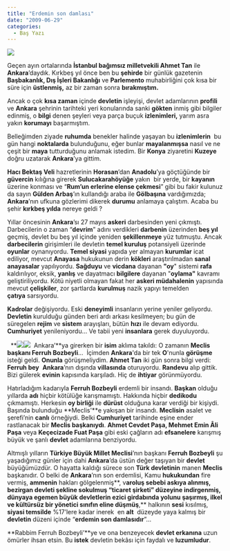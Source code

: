 ```yaml
---
title: "Erdemin son damlası"
date: "2009-06-29"
categories: 
  - Baş Yazı
---
```


![](/uploads/image/ankara_.jpg)

Geçen ayın ortalarında **İstanbul bağımsız milletvekili Ahmet Tan** ile **Ankara**’daydık. Kırkbeş yıl önce ben bu **şehirde** bir günlük gazetenin **Başbakanlık, Dış İşleri Bakanlığı** ve **Parlemento** muhabirliğini çok kısa bir süre için **üstlenmiş,** az bir zaman sonra **bırakmıştım.**

Ancak o çok **kısa zaman** içinde **devletin** işleyişi, devlet adamlarının **profili** ve **Ankara** şehrinin tarihteki yeri konularında sanki **gökten** inmiş gibi bilgiler edinmiş, o **bilgi** denen şeyleri veya parça buçuk **izlenimleri,** yarım asra yakın **korumayı** başarmıştım.

Belleğimden ziyade **ruhumda** benekler halinde yaşayan bu **izlenimlerin**  bu gün hangi **noktalarda** bulunduğunu, eğer bunlar **mayalanmışsa** nasıl ve ne çeşit bir **maya** tutturduğunu anlamak istedim. Bir **Konya** ziyaretini **Kuzeye** doğru uzatarak **Ankara**’ya gittim.

**Hacı Bektaş Veli** hazretlerinin **Horasan**’dan **Anadolu**’ya göçtüğünde bir **güvercin** kılığına girerek **Sulucakarahöyüğe** yakın  bir yerde, bir **kayanın** üzerine konması ve “**Rum’un erlerine elense çekmesi**” gibi bu fakir kulunuz da sayın **Gülden Arbaş**’ın kullandığı araba ile **Gölbaşına** vardığımızda; **Ankara**’nın ufkuna gözlerimi dikerek **durumu** anlamaya çalıştım. Acaba bu şehir **kırkbeş yılda** nereye geldi ?

Yıllar öncesinin **Ankara**’sı 27 mayıs **askeri** darbesinden yeni çıkmıştı. Darbecilerin o zaman “**devrim**” adını verdikleri **darbenin** üzerinden **beş yıl** geçmiş, devlet bu beş yıl içinde yeniden **şekillenmeye** yüz tutmuştu. Ancak **darbecilerin** girişimleri ile devletin **temel kuruluş** potansiyeli üzerinde **oyunlar** oynanıyordu. **Temel siyasi** yapıda yer almayan **kurumlar** icat ediliyor, mevcut **Anayasa** hukukunun derin **kökleri** araştırılmadan **sanal anayasalar** yapılıyordu. **Sağduyu** ve **vicdana** dayanan **"oy**" sistemi **rafa** kaldırılıyor, eksik, **yanlış** ve dayatmacı **bilgilere** dayanan "**oylama"** kavramı geliştiriliyordu. Kötü niyetli olmayan fakat her **askeri müdahalenin** yapısında mevcut **çelişkiler**, zor şartlarda **kurulmuş** nazik yapıyı temelden **çatıya** sarsıyordu.

**Kadrolar** değişiyordu. Eski **deneyimli** insanların yerine yeniler geliyordu. **Devletin** kurulduğu günden beri ardı arkası kesilmeyen; bu gün de süregelen **rejim** ve **sistem** arayışları, bütün **hızı** ile devam ediyordu. **Cumhuriyet** yenileniyordu… Ve tabii yeni **insanlara** gerek duyuluyordu.

  **![](/uploads/image/ferruh_bozbeyli.jpg)![](/uploads/image/ferruh.jpg)  Ankara’**ya girerken bir **isim** aklıma takıldı: O zamanın **Meclis başkanı Ferruh Bozbeyli**…  İçimden **Ankara**'da bir tek **O**'nunla **görüşme** isteği geldi. **Onunla** görüşmeliydim. **Ahmet Tan** iki gün sonra bilgi verdi: **Ferruh bey**  **Ankara**’nın dışında **villasında** oturuyordu. **Randevu** alıp gittik. Bizi gülerek **evinin** kapısında karşıladı. Hiç de **ihtiyar** görünmüyordu.

Hatırladığım kadarıyla **Ferruh Bozbeyli** erdemli bir insandı. **Başkan** olduğu yıllarda **adı** hiçbir kötülüğe karışmamıştı. Hakkında hiçbir **dedikodu** çıkmamıştı. Herkesin **oy birliği** ile **dürüst** olduğuna karar verdiği bir kişiydi. Başında bulunduğu **Meclis'**e yakışan bir insandı. **Meclisin** asalet ve şerefi’nin **canlı** örneğiydi. Belki **Cumhuriyet** tarihinde eşine ender rastlanacak bir **Meclis başkanıydı**. **Ahmet Cevdet Paşa, Mehmet Emin Âli Paşa** veya **Keçecizade Fuat Paşa** gibi eski çağların adı **efsanelere** karışmış büyük ve şanlı **devlet** adamlarına benziyordu.

Altmışlı yılların **Türkiye Büyük Millet Meclisi**’nın başkanı **Ferruh Bozbeyli** şu yaşadığımız günler için dahi **Ankara**’da üstün değer taşıyan bir **devlet** büyüğümüzdür. O hayatta kaldığı sürece son **Türk devletinin** manen **Meclis** başkanıdır. O belki de **Ankara**’nın son erdemlisi, Kamu **hukukundan** fire vermiş, **ammenin** hakları gölgelenmiş**, v**aroluş sebebi **askıya** alınmış, **bezirgan devleti** şekline sokulmuş **“ticaret şirketi”** düzeyine indirgenmiş, dünyaya **egemen** büyük devletlerin **ezici girdabında** yolunu şaşırmış, ilkel ve **kültürsüz** bir yönetici sınıfın **eline** düşmüş**,** halkının **sesi** kısılmış, **siyasi temsilde** %17’lere kadar inerek  en **alt**  düzeyde yaya kalmış bir **devletin** düzeni içinde “**erdemin son damlasıdır**”… 

**Rabbim Ferruh Bozbeyli’**ye ve ona benzeyecek **devlet erkanına** uzun ömürler ihsan etsin. Bu **istek** devletin bekâsı için faydalı ve **luzumludur**.
